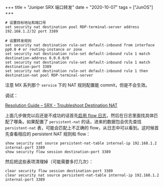 +++
title = "Juniper SRX 端口转发"
date = "2020-10-07"
tags = ["JunOS"]
+++

```
# 设置目标地址和端口号
set security nat destination pool RDP-terminal-server address 192.168.1.2/32 port 3389

# 设置转发规则
set security nat destination rule-set default-inbound from interface pp0.0 # or routing-instance or zone
set security nat destination rule-set default-inbound rule 1 match destination-address 0.0.0.0/0
set security nat destination rule-set default-inbound rule 1 match destination-port 3389
set security nat destination rule-set default-inbound rule 1 then destination-nat pool RDP-terminal-server
```

注意 MX 系列那个 `service` 下的 NAT 规则配置能 commit，但是不会生效。

调试：

[Resolution Guide – SRX - Troubleshoot Destination NAT](https://kb.juniper.net/InfoCenter/index?page=content&id=KB21839&actp=METADATA)

上面几步做完以后还是不成功的话首先[启用 flow 日志](https://kb.juniper.net/InfoCenter/index?page=content&id=KB21757&actp=METADATA)，然后在日志里面找具体匹配了哪条。如果配置了 `persistent-nat` 的话，进来的数据包会优先查找 `persistent-nat` 表，可能会匹配上不正确的 flow，从日志中可以看到。这时候首先查看相应的 persistent NAT 规则和 flow：

```
show security nat source persistent-nat-table internal-ip 192.168.1.2 internal-port 3389
show security flow session destination-port 3389
```

然后把这些表项清理掉（可能需要多打几次）：

```
clear security flow session destination-port 3389
clear security nat source persistent-nat-table internal-ip 192.168.1.2 internal-port 3389
```
